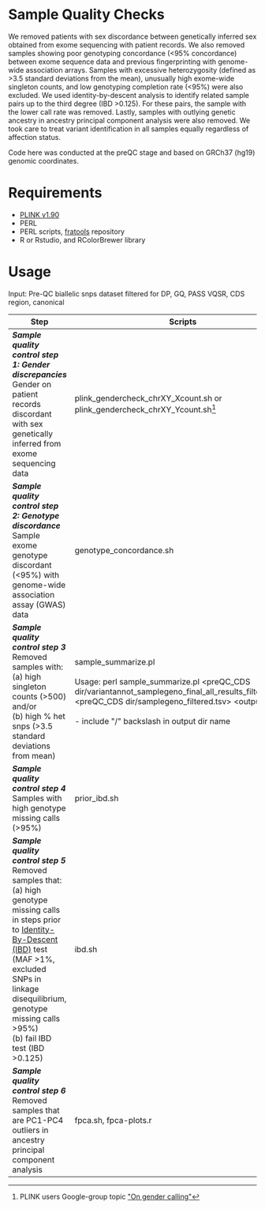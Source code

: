 # Sample Quality Checks
We removed patients with sex discordance between genetically inferred sex obtained from exome sequencing with patient records. We also removed samples showing poor genotyping concordance (<95% concordance) between exome sequence data and previous fingerprinting with genome-wide association arrays. Samples with excessive heterozygosity (defined as >3.5 standard deviations from the mean), unusually high exome-wide singleton counts, and low genotyping completion rate (<95%) were also excluded. We used identity-by-descent analysis to identify related sample pairs up to the third degree (IBD >0.125). For these pairs, the sample with the lower call rate was removed. Lastly, samples with outlying genetic ancestry in ancestry principal component analysis were also removed. We took care to treat variant identification in all samples equally regardless of affection status. 

Code here was conducted at the preQC stage and based on GRCh37 (hg19) genomic coordinates.

# Requirements
- [PLINK v1.90](https://www.cog-genomics.org/plink/)
- PERL
- PERL scripts, [fratools](https://github.com/atks/fratools) repository
- R or Rstudio, and RColorBrewer library

# Usage
Input: Pre-QC biallelic snps dataset filtered for DP, GQ, PASS VQSR, CDS region, canonical

| Step | Scripts |
| -----| ------- |
| ***Sample quality control step 1: Gender discrepancies*** </br> Gender on patient records discordant with sex genetically inferred from exome sequencing data | plink_gendercheck_chrXY_Xcount.sh or plink_gendercheck_chrXY_Ycount.sh[^1] |
| ***Sample quality control step 2: Genotype discordance*** </br> Sample exome genotype discordant (<95%) with genome-wide association assay (GWAS) data | genotype_concordance.sh |
| ***Sample quality control step 3*** </br> Removed samples with: </br> (a) high singleton counts (>500) and/or </br> (b) high % het snps (>3.5 standard deviations from mean) | sample_summarize.pl <br/><br/> Usage: perl sample_summarize.pl <preQC_CDS dir/variantannot_samplegeno_final_all_results_filtered.tsv> <preQC_CDS dir/samplegeno_filtered.tsv> <output_dir/> <br/><br/> - include "/" backslash in output dir name| 
| ***Sample quality control step 4*** </br> Samples with high genotype missing calls (>95%) | prior_ibd.sh |
| ***Sample quality control step 5*** </br> Removed samples that: </br> (a) high genotype missing calls in steps prior to [Identity-By-Descent (IBD)](https://zzz.bwh.harvard.edu/plink/ibdibs.shtml) test (MAF >1%, excluded SNPs in linkage disequilibrium, genotype missing calls >95%) </br> (b) fail IBD test (IBD >0.125) | ibd.sh |
| ***Sample quality control step 6*** </br> Removed samples that are PC1-PC4 outliers in ancestry principal component analysis | fpca.sh, fpca-plots.r |


[^1]: PLINK users Google-group topic ["On gender calling"](https://groups.google.com/forum/#!topic/plink2-users/28LESfNj64A)





